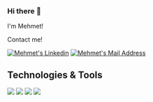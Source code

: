### Hi there :wave:
I'm Mehmet!

Contact me! 

<a href="https://www.linkedin.com/in/mehmet-öztemel-125466168/" target="_blank" rel="nofollow"><img alt="Mehmet's Linkedin" src="https://img.shields.io/badge/LinkedIn-0077B5?style=for-the-badge&logo=linkedin&logoColor=white" /></a>
<a href="mailto:mehmet-oztemel@hotmail.com" target="_blank" rel="nofollow"><img alt="Mehmet's Mail Address" src="https://img.shields.io/badge/Gmail-D14836?style=for-the-badge&logo=gmail&logoColor=white" /></a>


## Technologies & Tools 
<img src="https://img.shields.io/badge/C%23-black?style=for-the-badge&logo=c-sharp&logoColor=white%22%3E"></img>
<img src="https://img.shields.io/badge/.NETCore-black?style=for-the-badge&logo=.net&logoColor=white%22%3E"></img>
<img src="https://img.shields.io/badge/Angular-black?style=for-the-badge&logo=angular&logoColor=white"></img>
<img src="https://img.shields.io/badge/Microsoft_SQL_Server-black?style=for-the-badge&logo=microsoft-sql-server&logoColor=white%22%3E"></img>

